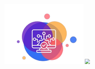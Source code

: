 <div aling='center'>
  <img src='./icoo.png' alt='image'/>





<img src='https://skillicons.dev/icons?i=androidstudio,figma,firebase,flutter,github,gitlab,java,notion,py,stackoverflow,vscode,dart&theme=light'/>
</div> 
